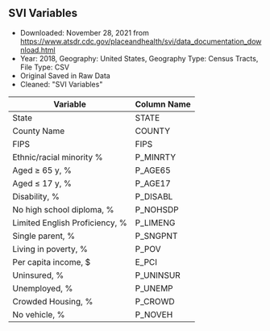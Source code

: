 ## SVI Variables

- Downloaded: November 28, 2021 from https://www.atsdr.cdc.gov/placeandhealth/svi/data_documentation_download.html
- Year: 2018, Geography: United States, Geography Type: Census Tracts, File Type: CSV
- Original Saved in Raw Data
- Cleaned: "SVI Variables"



| Variable  | Column Name | 
| ------------- | ------------- | 
| State | STATE|
| County Name | COUNTY |
| FIPS | FIPS |
| Ethnic/racial minority % | P_MINRTY | 
| Aged ≥ 65 y, %  | P_AGE65 | 
| Aged ≤ 17 y, % | P_AGE17  | 
| Disability, %  | P_DISABL | 
| No high school diploma, %	| P_NOHSDP |
| Limited English Proficiency, %  | P_LIMENG  | 
| Single parent, %  | P_SNGPNT  | 
| Living in poverty, %  | P_POV  | 
| Per capita income, $  | E_PCI  | 
| Uninsured, % |  P_UNINSUR |
| Unemployed, %  | P_UNEMP  | 
| Crowded Housing, %  | P_CROWD | 
| No vehicle, %  | P_NOVEH  |


